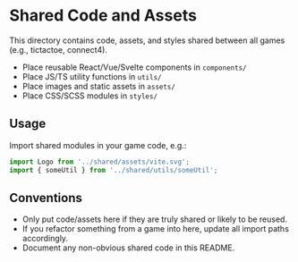 # Shared Code and Assets

This directory contains code, assets, and styles shared between all games (e.g., tictactoe, connect4).

- Place reusable React/Vue/Svelte components in `components/`
- Place JS/TS utility functions in `utils/`
- Place images and static assets in `assets/`
- Place CSS/SCSS modules in `styles/`

## Usage

Import shared modules in your game code, e.g.:
```js
import Logo from '../shared/assets/vite.svg';
import { someUtil } from '../shared/utils/someUtil';
```

## Conventions
- Only put code/assets here if they are truly shared or likely to be reused.
- If you refactor something from a game into here, update all import paths accordingly.
- Document any non-obvious shared code in this README.
